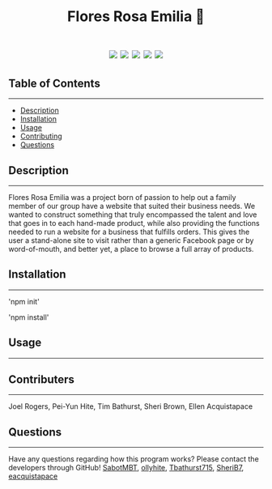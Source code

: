 <h1 align="center">Flores Rosa Emilia 🌺<h1>

<p align="center">
    <img src="https://img.shields.io/badge/javascript-yellow" />
    <img src="https://img.shields.io/badge/express-orange" />
    <img src="https://img.shields.io/badge/sequelize-blue"  />
    <img src="https://img.shields.io/badge/handlebars-red"  />
    <img src="https://img.shields.io/badge/mySQL-blue"  />
</p>

## Table of Contents
---
- [Description](#description)
- [Installation](#installation)
- [Usage](#usage)
- [Contributing](#contributions)
- [Questions](#githubUsername)

## Description
---
Flores Rosa Emilia was a project born of passion to help out a family member of our group have a website that suited their business needs. We wanted to construct something that truly encompassed the talent and love that goes in to each hand-made product, while also providing the functions needed to run a website for a business that fulfills orders. This gives the user a stand-alone site to visit rather than a generic Facebook page or by word-of-mouth, and better yet, a place to browse a full array of products.

## Installation
---
'npm init'

'npm install'

## Usage
---

## Contributers
---
Joel Rogers,
Pei-Yun Hite,
Tim Bathurst,
Sheri Brown,
Ellen Acquistapace

## Questions
---
Have any questions regarding how this program works? Please contact the developers through GitHub!
[SabotMBT](https://github.com/SabotMBT), [ollyhite](https://github.com/ollyhite), [Tbathurst715](https://github.com/Tbathurst715), [SheriB7](https://github.com/SheriB7), [eacquistapace](https://github.com/eacquistapace)
